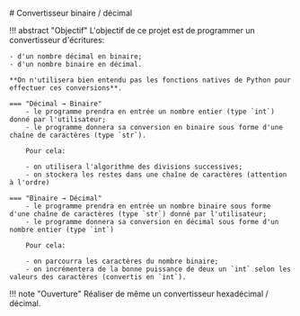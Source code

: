 # Convertisseur binaire / décimal

!!! abstract "Objectif"
    L'objectif de ce projet est de programmer un convertisseur d'écritures:

    - d'un nombre décimal en binaire;
    - d'un nombre binaire en décimal.

    **On n'utilisera bien entendu pas les fonctions natives de Python pour effectuer ces conversions**.

    === "Décimal → Binaire"
        - le programme prendra en entrée un nombre entier (type `int`) donné par l'utilisateur;
        - le programme donnera sa conversion en binaire sous forme d'une chaîne de caractères (type `str`).

        Pour cela:

        - on utilisera l'algorithme des divisions successives;
        - on stockera les restes dans une chaîne de caractères (attention à l'ordre)

    === "Binaire → Décimal"
        - le programme prendra en entrée un nombre binaire sous forme d'une chaîne de caractères (type `str`) donné par l'utilisateur;
        - le programme donnera sa conversion en décimal sous forme d'un nombre entier (type `int`)

        Pour cela:

        - on parcourra les caractères du nombre binaire;
        - on incrémentera de la bonne puissance de deux un `int` selon les valeurs des caractères (convertis en `int`).

!!! note "Ouverture"
    Réaliser de même un convertisseur hexadécimal / décimal.